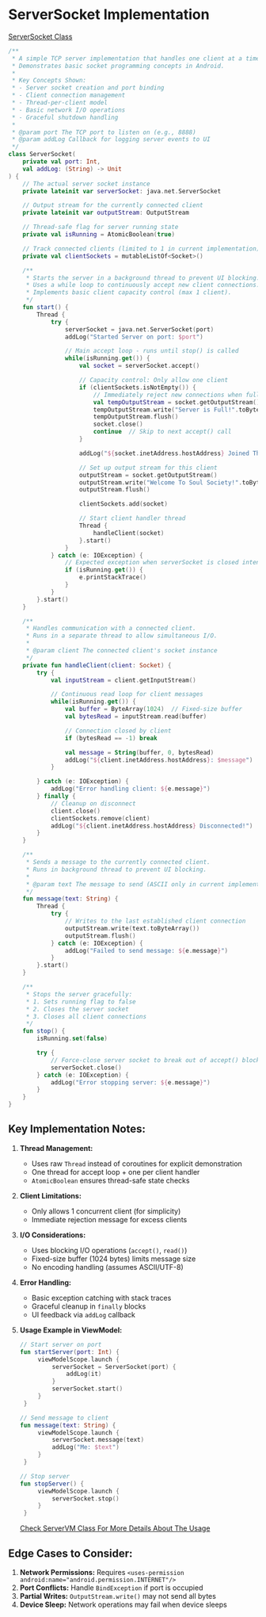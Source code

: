 # ServerSocket Implementation

[ServerSocket Class](/app/src/main/java/com/domin/sca/core/network/ServerSocket.kt)
```kotlin
/**
 * A simple TCP server implementation that handles one client at a time.
 * Demonstrates basic socket programming concepts in Android.
 *
 * Key Concepts Shown:
 * - Server socket creation and port binding
 * - Client connection management
 * - Thread-per-client model
 * - Basic network I/O operations
 * - Graceful shutdown handling
 *
 * @param port The TCP port to listen on (e.g., 8888)
 * @param addLog Callback for logging server events to UI
 */
class ServerSocket(
    private val port: Int,
    val addLog: (String) -> Unit
) {
    // The actual server socket instance
    private lateinit var serverSocket: java.net.ServerSocket

    // Output stream for the currently connected client
    private lateinit var outputStream: OutputStream

    // Thread-safe flag for server running state
    private val isRunning = AtomicBoolean(true)

    // Track connected clients (limited to 1 in current implementation)
    private val clientSockets = mutableListOf<Socket>()

    /**
     * Starts the server in a background thread to prevent UI blocking.
     * Uses a while loop to continuously accept new client connections.
     * Implements basic client capacity control (max 1 client).
     */
    fun start() {
        Thread {
            try {
                serverSocket = java.net.ServerSocket(port)
                addLog("Started Server on port: $port")

                // Main accept loop - runs until stop() is called
                while(isRunning.get()) {
                    val socket = serverSocket.accept()

                    // Capacity control: Only allow one client
                    if (clientSockets.isNotEmpty()) {
                        // Immediately reject new connections when full
                        val tempOutputStream = socket.getOutputStream()
                        tempOutputStream.write("Server is Full!".toByteArray())
                        tempOutputStream.flush()
                        socket.close()
                        continue  // Skip to next accept() call
                    }

                    addLog("${socket.inetAddress.hostAddress} Joined The Server")

                    // Set up output stream for this client
                    outputStream = socket.getOutputStream()
                    outputStream.write("Welcome To Soul Society!".toByteArray())
                    outputStream.flush()

                    clientSockets.add(socket)

                    // Start client handler thread
                    Thread {
                        handleClient(socket)
                    }.start()
                }
            } catch (e: IOException) {
                // Expected exception when serverSocket is closed intentionally
                if (isRunning.get()) {
                    e.printStackTrace()
                }
            }
        }.start()
    }

    /**
     * Handles communication with a connected client.
     * Runs in a separate thread to allow simultaneous I/O.
     *
     * @param client The connected client's socket instance
     */
    private fun handleClient(client: Socket) {
        try {
            val inputStream = client.getInputStream()

            // Continuous read loop for client messages
            while(isRunning.get()) {
                val buffer = ByteArray(1024)  // Fixed-size buffer
                val bytesRead = inputStream.read(buffer)

                // Connection closed by client
                if (bytesRead == -1) break

                val message = String(buffer, 0, bytesRead)
                addLog("${client.inetAddress.hostAddress}: $message")
            }

        } catch (e: IOException) {
            addLog("Error handling client: ${e.message}")
        } finally {
            // Cleanup on disconnect
            client.close()
            clientSockets.remove(client)
            addLog("${client.inetAddress.hostAddress} Disconnected!")
        }
    }

    /**
     * Sends a message to the currently connected client.
     * Runs in background thread to prevent UI blocking.
     *
     * @param text The message to send (ASCII only in current implementation)
     */
    fun message(text: String) {
        Thread {
            try {
                // Writes to the last established client connection
                outputStream.write(text.toByteArray())
                outputStream.flush()
            } catch (e: IOException) {
                addLog("Failed to send message: ${e.message}")
            }
        }.start()
    }

    /**
     * Stops the server gracefully:
     * 1. Sets running flag to false
     * 2. Closes the server socket
     * 3. Closes all client connections
     */
    fun stop() {
        isRunning.set(false)

        try {
            // Force-close server socket to break out of accept() blocking
            serverSocket.close()
        } catch (e: IOException) {
            addLog("Error stopping server: ${e.message}")
        }
    }
}
```

## Key Implementation Notes:
1. **Thread Management:**
   - Uses raw `Thread` instead of coroutines for explicit demonstration
   - One thread for accept loop + one per client handler 
   - `AtomicBoolean` ensures thread-safe state checks

2. **Client Limitations:**
   - Only allows 1 concurrent client (for simplicity)
   - Immediate rejection message for excess clients

3. **I/O Considerations:**
   - Uses blocking I/O operations (`accept()`, `read()`)
   - Fixed-size buffer (1024 bytes) limits message size
   - No encoding handling (assumes ASCII/UTF-8)

4. **Error Handling:**
   - Basic exception catching with stack traces
   - Graceful cleanup in `finally` blocks
   - UI feedback via `addLog` callback

5. **Usage Example in ViewModel:**
   ```kotlin
   // Start server on port
   fun startServer(port: Int) {
        viewModelScope.launch {
            serverSocket = ServerSocket(port) {
                addLog(it)
            }
            serverSocket.start()
        }
    }
   ```
   ```kotlin
   // Send message to client
   fun message(text: String) {
        viewModelScope.launch {
            serverSocket.message(text)
            addLog("Me: $text")
        }
    }
   ```
   ```kotlin
   // Stop server
   fun stopServer() {
        viewModelScope.launch {
            serverSocket.stop()
        }
    }
   ```
   [Check ServerVM Class For More Details About The Usage](/app/src/main/java/com/domin/sca/server/ServerVM.kt)

## Edge Cases to Consider:
1. **Network Permissions:** Requires `<uses-permission android:name="android.permission.INTERNET"/>`
2. **Port Conflicts:** Handle `BindException` if port is occupied
3. **Partial Writes:** `OutputStream.write()` may not send all bytes
4. **Device Sleep:** Network operations may fail when device sleeps